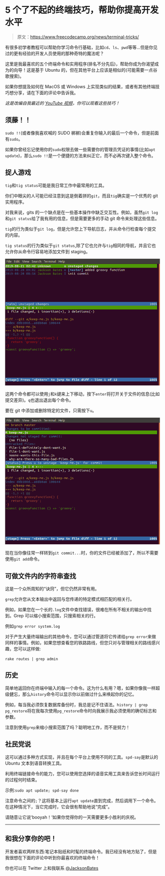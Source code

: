 # 5 个了不起的终端技巧，帮助你提高开发水平

> 原文：<https://www.freecodecamp.org/news/terminal-tricks/>

有很多初学者教程可以帮助你学习命令行基础，比如`cd`、`ls`、`pwd`等等...但是你见过的更有经验的开发人员使用的那种奇特的魔法呢？

这里是我最喜欢的五个终端命令和实用程序(排名不分先后)，帮助你成为你渴望成为的向导！这是基于 Ubuntu 的，但在其他平台上应该是相似的(可能需要一点谷歌搜索)。

如果你想提及如何在 MacOS 或 Windows 上实现类似的结果，或者有其他终端技巧想分享，请在下面的评论中告诉我。

*这是改编自我最近的 [YouTube 视频](https://www.youtube.com/watch?v=CmNTuq7M71U)，你可以观看这些技巧！*

## 须藤！！

`sudo !!`(或者像我喜欢喊的 SUDO 梆梆)会重复你输入的最后一个命令，但是前面有`sudo`。

如果你曾经忘记使用你的`sudo`权限去做一些需要你的管理员凭证的事情(比如`apt update`)，那么`sudo !!`是一个便捷的方法来纠正它，而不必再次键入整个命令。

## 捉人游戏

`tig`和`tig status`可能是我日常工作中最常用的工具。

你们中眼尖的人可能已经注意到这是倒着拼的`git`，而且`tig`确实是一个优秀的 git 实用程序。

对我来说，gits 的一个缺点是在一些基本操作中缺乏交互性。例如，虽然`git log`和`git status`给了我有用的信息，但是需要更多的手动 git 命令来处理这些信息。

`tig`的行为类似于`git log`，但是允许您上下导航日志，并从命令行检查每个提交的内容。

`tig status`的行为类似于`git status`,除了它也允许与`tig`相同的导航，并且它也允许你从命令行容易地添加文件到 staging。

![tig](img/00674e4236a53c01ee039f8c22452931.png)

这两个命令都可以使用`j`和`k`键来上下移动，按下`enter`将打开关于文件的信息(比如提交差异)。`q`也退出退出每个命令。

要在 git 中添加或删除特定的文件，只需按下`u`。

![tigstatus](img/c48048b38e8b32452b9a6ef3a7a79bfb.png)

现在当你像往常一样转到`git commit...`时，你的文件已经被添加了，所以不需要使用`git add`命令。

## 可做文件内的字符串查找

这是一个众所周知的“诀窍”，但它仍然非常有用。

`grep`允许您从文本输出中返回与您传递的特定模式相匹配的相关行。

例如，如果您在一个长的`.log`文件中查找错误，很难在所有不相关的输出中找到。Grep 可以缩小搜索范围，只搜索相关的行。

例如`grep error system.log`

对于产生大量终端输出的其他命令，您可以通过管道将它传递给`grep error`来做同样的事情。例如，如果您想查看您的铁路路线，但您只对与管理相关的路线感兴趣，您可以这样做:

`rake routes | grep admin`

## 历史

简单地返回你在终端中输入的每一个命令。这为什么有用？嗯，如果你像我一样超级健忘，那么`history`命令可以显示你以前做过什么来唤起你的记忆。

例如，每当我必须恢复数据库备份时，我总是记不住语法。`history | grep pg_restore`将在我每次使用`pg_restore`命令时向我展示我必须使用的确切标志和参数。

注意到使用`grep`来缩小搜索范围了吗？聪明地工作，而不是努力！

## 社民党说

这可以通过多种方式实现，并且在每个平台上使用不同的工具。`spd-say`是默认的 Ubuntu 文本到语音转换工具。

利用终端链接命令的能力，您可以使用您选择的语音实用工具来告诉您长时间运行的过程何时结束。

示例:`sudo apt update; spd-say done`

注意命令之间的`;`？这将基本上运行`apt update`直到完成，然后调用下一个命令。在这种情况下，当它完成时，它会很有帮助地说“完成”。

请随意让它说‘booyah！’如果你觉得你的一天需要更多小胜利的庆祝。

* * *

## 和我分享你的吧！

开发者喜欢两样东西:笔记本贴纸和时髦的终端命令。我已经没有地方贴了，但是我很想在下面的评论中听到你最喜欢的终端命令！

你也可以在 Twitter 上和我联系 [@JacksonBates](https://twitter.com/jacksonbates)